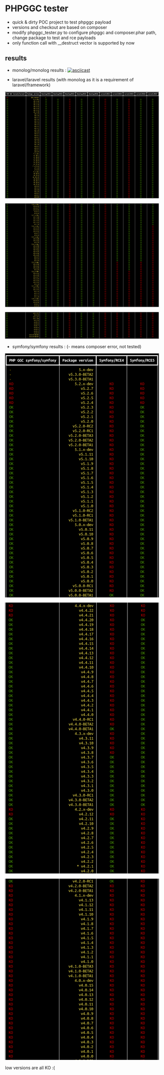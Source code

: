 # PHPGGC tester

- quick & dirty POC project to test phpggc payload
- versions and checkout are based on composer
- modify phpggc_tester.py to configure phpggc and composer.phar path, change package to test and rce payloads
- only function call with __destruct vector is supported by now

## results 
- monolog/monolog results :
[![asciicast](https://user-images.githubusercontent.com/23179648/117204517-aeb84400-adf0-11eb-9f6f-9f707116ee2e.png)](https://asciinema.org/a/stF11x8m49tPiRSKqyoXaPase)

- laravel/laravel results  (with monolog as it is a requirement of laravel/framework)

![laravel](./img/laravel_6.0.0-8.x.png)

![laravel](./img/laravel_5.0.0-5.x.png)

![laravel](./img/laravel_4.0.0-4.x.png)

- symfony/symfony results : (- means composer error, not tested)

![symfony](./img/symfony5.x.png)

![symfony](./img/symfony4.2-4.x.png)

![symfony](./img/symfony4.x-4.1.x.png)

low versions are all KO :(